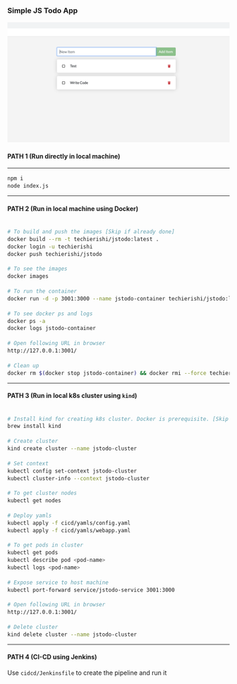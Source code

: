 ### Simple JS Todo App

![todo](todo.png)


#### PATH 1 (Run directly in local machine)
<hr>

```bash
npm i
node index.js
```

<hr>


#### PATH 2 (Run in local machine using Docker)

```bash

# To build and push the images [Skip if already done]
docker build --rm -t techierishi/jstodo:latest .
docker login -u techierishi
docker push techierishi/jstodo

# To see the images
docker images

# To run the container
docker run -d -p 3001:3000 --name jstodo-container techierishi/jstodo:latest

# To see docker ps and logs
docker ps -a
docker logs jstodo-container

# Open following URL in browser
http://127.0.0.1:3001/

# Clean up
docker rm $(docker stop jstodo-container) && docker rmi --force techierishi/jstodo:latest


```

<hr>

#### PATH 3 (Run in local k8s cluster using `kind`)

```bash

# Install kind for creating k8s cluster. Docker is prerequisite. [Skip if done]
brew install kind

# Create cluster
kind create cluster --name jstodo-cluster 

# Set context
kubectl config set-context jstodo-cluster  
kubectl cluster-info --context jstodo-cluster

# To get cluster nodes
kubectl get nodes

# Deploy yamls
kubectl apply -f cicd/yamls/config.yaml
kubectl apply -f cicd/yamls/webapp.yaml

# To get pods in cluster
kubectl get pods
kubectl describe pod <pod-name>
kubectl logs <pod-name> 

# Expose service to host machine
kubectl port-forward service/jstodo-service 3001:3000

# Open following URL in browser
http://127.0.0.1:3001/

# Delete cluster
kind delete cluster --name jstodo-cluster 
```
<hr>

#### PATH 4 (CI-CD using Jenkins)
Use `cidcd/Jenkinsfile` to create the pipeline and run it